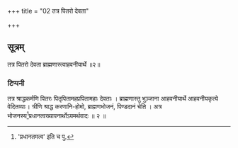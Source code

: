 +++
title = "02 तत्र पितरो देवता"

+++
## सूत्रम्
तत्र पितरो देवता ब्राह्मणास्त्वाहवनीयार्थे ॥२॥  
### टिप्पनी
तत्र श्राद्धकर्मणि पितरः पितृपितामहप्रपितामहाः देवताः । ब्राह्मणास्तु भुञ्जाना आहवनीयार्थे आहवनीयकृत्ये वेदितव्याः। त्रीणि श्राद्ध करणानि-होमो, ब्राह्मणभोजनं, पिण्डदानं चेति । अत्र भोजनस्य[^४]प्रधानत्वख्यापनार्थोऽयमर्थवादः ॥ २ ॥  

[^४]: 'प्रधानतमत्व' इति च पु.  
